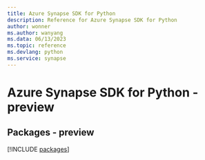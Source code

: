 ```yaml
---
title: Azure Synapse SDK for Python
description: Reference for Azure Synapse SDK for Python
author: wonner
ms.author: wanyang
ms.data: 06/13/2023
ms.topic: reference
ms.devlang: python
ms.service: synapse
---
```

# Azure Synapse SDK for Python - preview
## Packages - preview
[!INCLUDE [packages](synapse-index.md)]